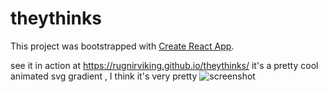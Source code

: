 # theythinks

This project was bootstrapped with [Create React App](https://github.com/facebook/create-react-app).

see it in action at https://rugnirviking.github.io/theythinks/
it's a pretty cool animated svg gradient , I think it's very pretty
![screenshot](Caputre.PNG?raw=true "Screenshot")
